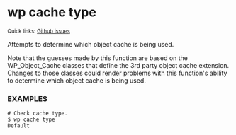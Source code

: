 # wp cache type

<small>Quick links: <a href="https://github.com/wp-cli/wp-cli/issues?q=is%3Aopen+label%3Acommand%3Acache-type+sort%3Aupdated-desc">Github issues</a></small>

Attempts to determine which object cache is being used.

Note that the guesses made by this function are based on the
WP_Object_Cache classes that define the 3rd party object cache extension.
Changes to those classes could render problems with this function's
ability to determine which object cache is being used.

### EXAMPLES

    # Check cache type.
    $ wp cache type
    Default



